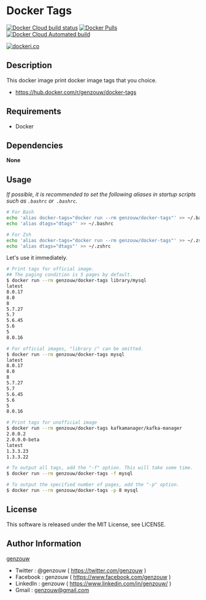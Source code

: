 # Docker Tags

[![Docker Cloud build status](https://img.shields.io/docker/cloud/build/genzouw/docker-tags?style=for-the-badge)](https://hub.docker.com/r/genzouw/docker-tags/)
[![Docker Pulls](https://img.shields.io/docker/pulls/genzouw/docker-tags.svg?style=for-the-badge)](https://hub.docker.com/r/genzouw/docker-tags/)
[![Docker Cloud Automated build](https://img.shields.io/docker/cloud/automated/genzouw/docker-tags.svg?style=for-the-badge)](https://hub.docker.com/r/genzouw/docker-tags/)

[![dockeri.co](https://dockeri.co/image/genzouw/docker-tags)](https://hub.docker.com/r/genzouw/docker-tags)

## Description

This docker image print docker image tags that you choice.

* https://hub.docker.com/r/genzouw/docker-tags

## Requirements

* Docker

## Dependencies

**None**

## Usage

*If possible, it is recommended to set the following aliases in startup scripts such as `.bashrc` or` .bashrc`.*

```bash
# For Bash
echo 'alias docker-tags="docker run --rm genzouw/docker-tags"' >> ~/.bashrc
echo 'alias dtags="dtags"' >> ~/.bashrc

# For Zsh
echo 'alias docker-tags="docker run --rm genzouw/docker-tags"' >> ~/.zshrc
echo 'alias dtags="dtags"' >> ~/.zshrc
```

Let's use it immediately.

```bash
# Print tags for official image.
## The paging condition is 5 pages by default.
$ docker run --rm genzouw/docker-tags library/mysql
latest
8.0.17
8.0
8
5.7.27
5.7
5.6.45
5.6
5
8.0.16

# For official images, "library /" can be omitted.
$ docker run --rm genzouw/docker-tags mysql
latest
8.0.17
8.0
8
5.7.27
5.7
5.6.45
5.6
5
8.0.16

# Print tags for unofficial image
$ docker run --rm genzouw/docker-tags kafkamanager/kafka-manager
2.0.0.2
2.0.0.0-beta
latest
1.3.3.23
1.3.3.22

# To output all tags, add the "-f" option. This will take some time.
$ docker run --rm genzouw/docker-tags -f mysql

# To output the specified number of pages, add the "-p" option.
$ docker run --rm genzouw/docker-tags -p 8 mysql
```

## License

This software is released under the MIT License, see LICENSE.

## Author Information

[genzouw](https://genzouw.com)

* Twitter   : @genzouw ( https://twitter.com/genzouw )
* Facebook  : genzouw ( https://www.facebook.com/genzouw )
* LinkedIn  : genzouw ( https://www.linkedin.com/in/genzouw/ )
* Gmail     : genzouw@gmail.com
